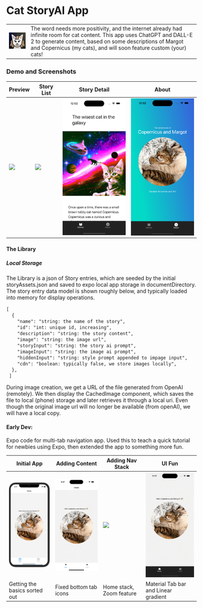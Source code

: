 # Cat StoryAI App

|||
| ------------- | ------------- |
<img src="./assets/adaptive-icon.png" width="200"> | The word needs more positivity, and the internet already had infinite room for cat content. This app uses ChatGPT and DALL-E 2 to generate content, based on some descriptions of Margot and Copernicus (my cats), and will soon feature custom (your) cats! | 

### Demo and Screenshots
| Preview  | Story List | Story Detail |  About |
| ------------- | ------------- | ------------- |  ------------- 
<img src="./devnotes/Animation 4.gif" width="200"> | <img src="./devnotes/Screenshot 3.png" width="200"> | <img src="./devnotes/Screenshot 4.png" width="200"> |<img src="./devnotes/Screenshot 2.png" width="200"> |

#### The Library

##### Local Storage

The Library is a json of Story entries, which are seeded by the initial storyAssets.json and saved to expo local app storage in documentDirectory. The story entry data model is shown roughly below, and typically loaded into memory for display operations.

    [
      {
        "name": "string: the name of the story",
        "id": "int: unique id, increasing",
        "description": "string: the story content",
        "image": "string: the image url",
        "storyInput": "string: the story ai prompt",
        "imageInput": "string: the image ai prompt",
        "hiddenInput": "string: style prompt appended to impage input",
        "cdn": "boolean: typically false, we store images locally",
      },
     ]

During image creation, we get a URL of the file generated from OpenAI (remotely). We then display the CachedImage component, which saves the file to local (phone) storage and later retrieves it through a local uri. Even though the original image url will no longer be available (from openAI), we will have a local copy.


#### Early Dev:

Expo code for multi-tab navigation app. Used this to teach a quick tutorial for newbies using Expo, then extended the app to something more fun.

| Initial App  | Adding Content | Adding Nav Stack |  UI Fun |
| ------------- | ------------- | ------------- |  ------------- |
| <img src="./devnotes/screenshot.png" width="200">  | <img src="./devnotes/Animation 1.gif" width="200">  | <img src="./devnotes/Animation 2.gif" width="200"> | <img src="./devnotes/Animation 3.gif" width="200">
| Getting the basics sorted out  | Fixed bottom tab icons  | Home stack, Zoom feature | Material Tab bar and Linear gradient |
